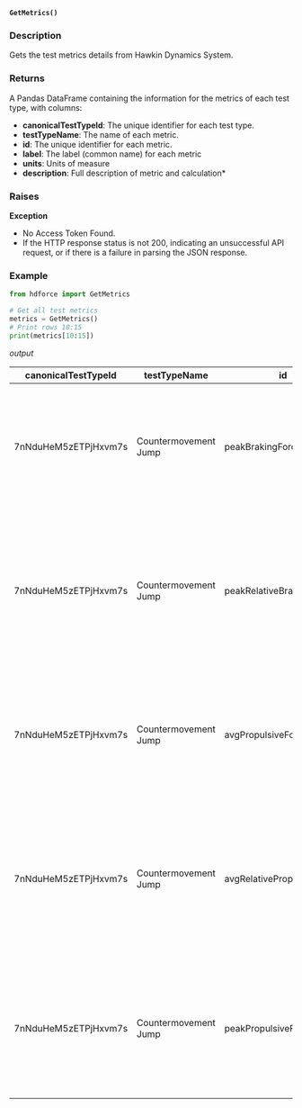 __`GetMetrics()`__

### Description
Gets the test metrics details from Hawkin Dynamics System.

### Returns
A Pandas DataFrame containing the information for the metrics of each test type, with columns:

* __canonicalTestTypeId__: The unique identifier for each test type.
* __testTypeName__: The name of each metric.
* __id__: The unique identifier for each metric.
* __label__: The label (common name) for each metric
* __units__: Units of measure
* __description__: Full description of metric and calculation*


### Raises
**Exception**

* No Access Token Found.
* If the HTTP response status is not 200, indicating an unsuccessful API request, or if there is a failure in parsing the JSON response.


### Example

``` Python
from hdforce import GetMetrics

# Get all test metrics
metrics = GetMetrics()
# Print rows 10:15
print(metrics[10:15])
```

_output_

| canonicalTestTypeId | testTypeName        | id                        | label                          | units | description                                                                                                                                 |
|---------------------|---------------------|---------------------------|--------------------------------|-------|---------------------------------------------------------------------------------------------------------------------------------------------|
| 7nNduHeM5zETPjHxvm7s | Countermovement Jump | peakBrakingForce          | Peak Braking Force             | N     | The peak instantaneous vertical ground reaction force applied to the system center of mass during the braking phase.                       |
| 7nNduHeM5zETPjHxvm7s | Countermovement Jump | peakRelativeBrakingForce  | Peak Relative Braking Force    | %     | The peak instantaneous vertical ground reaction force applied to the system center of mass during the braking phase as a percentage of system weight. |
| 7nNduHeM5zETPjHxvm7s | Countermovement Jump | avgPropulsiveForce        | Avg. Propulsive Force          | N     | The average vertical ground reaction force applied to the system center of mass during the propulsion phase.                              |
| 7nNduHeM5zETPjHxvm7s | Countermovement Jump | avgRelativePropulsiveForce| Avg. Relative Propulsive Force | %     | The average vertical ground reaction force applied to the system center of mass during the propulsion phase as a percentage of system weight. |
| 7nNduHeM5zETPjHxvm7s | Countermovement Jump | peakPropulsiveForce       | Peak Propulsive Force          | N     | The peak instantaneous vertical ground reaction force applied to the system center of mass during the propulsion phase.                   |